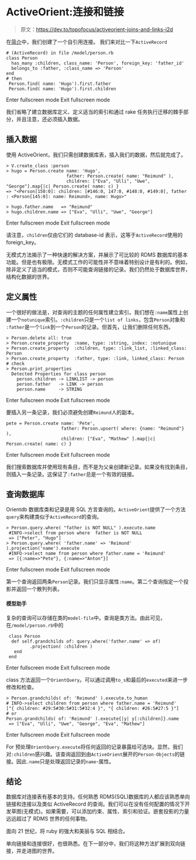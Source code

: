 # ActiveOrient:连接和链接

> 原文：<https://dev.to/topofocus/activeorient-joins-and-links-j2d>

在[简介](https://dev.to/topofocus/active-orient-introduction-overview-4knj)中，我们创建了一个自引用连接。
我们来对比一下`ActiveRecord`

```
# (ActiveRecord) in file /model/person.rb
class Person
  has_many :children, class_name: 'Person', foreign_key: 'father_id'
  belongs_to :father, :class_name => 'Person'
end
# then 
 Person.find( name: 'Hugo').first.father 
 Person.find( name: 'Hugo').first.children 
```

Enter fullscreen mode Exit fullscreen mode

我们省略了建立数据库定义、定义适当的索引和通过 rake 任务执行迁移的棘手部分，并且注意，还必须插入数据。

## 插入数据

使用 ActiveOrient，我们只需创建数据库表，插入我们的数据，然后就完成了。

```
> V.create_class :person
> hugo = Person.create name: 'Hugo', 
                       father: Person.create( name: "Reimund" ),
                       children: ["Eva", "Ulli", "Uwe", "George"].map{|c| Person.create( name: c) }
=> "<Person[150:0]: children: [#146:0, 147:0, #148:0, #149:0], father : <Person[145:0]: name: Reimund>, name: Hugo>" 

> hugo.father.name   => "Reimund"
> hugo.children.name => ["Eva", "Ulli", "Uwe", "George"] 
```

Enter fullscreen mode Exit fullscreen mode

请注意，`children`仅由它们的 database-id 表示，这等于`ActiveRecord`使用的 foreign_key。

无模式方法揭示了一种快速的解决方案，并展示了可比较的 RDMS 数据库的基本功能。但是也有极限。无模式工作的可能性并不意味着特别设计是有利的。例如，除非定义了适当的模式，否则不可能查询链接的记录。我们仍然处于数据库世界，结构化数据的世界。

## 定义属性

一个很好的做法是，对查询的主题的任何属性建立索引。我们想在`:name`属性上创建一个`notunique`索引。`:children`只是一个`list of links`，包含`Person`对象和
`:father`是一个`link`到一个`Person`的记录。但首先，让我们删除任何东西。

```
> Person.delete all: true
> Person.create_property  :name, type: :string, index: :notunique
> Person.create_property  :children, type: :link_list, :linked_class: Person
> Person.create_property  :father, type: :link, linked_class: Person
# check
> Person.print_properties
  Detected Properties for class person
    person.children -> LINKLIST -> person
    person.father   -> LINK -> person
    person.name     -> STRING 
```

Enter fullscreen mode Exit fullscreen mode

要插入另一条记录，我们必须避免创建`Reimund`人的副本。

```
pete = Person.create name: 'Pete', 
                     father: Person.upsert( where: {name: "Reimund"} ),
                     children: ["Eva", "Mathew" ].map{|c| Person.create( name: c) } 
```

Enter fullscreen mode Exit fullscreen mode

我们搜索数据库并使用现有条目，而不是为父亲创建新记录。如果没有找到条目，则插入一条记录。这保证了`:father`总是一个有效的链接。

## 查询数据库

Orientdb 数据库类和记录是用 SQL 方言查询的。`ActiveOrient`提供了一个方法`query`来构建类似于`ActiveRecord`的查询。

```
> Person.query.where( "father is NOT NULL" ).execute.name
 #INFO->select from person where  father is NOT NULL 
 => ["Peter", "Hugo"] 
> Person.query.where( 'father.name' => 'Reimund' ).projection('name').execute
 #INFO->select name from person where father.name = 'Reimund' 
 => [{:name=>"Pete"}, {:name=>"Anton"}] 
```

Enter fullscreen mode Exit fullscreen mode

第一个查询返回两条`Person`记录。我们只显示属性`:name`。第二个查询指定一个投影并返回一个散列列表。

#### 模型助手

复杂的查询可以存储在类的`model-file`中。查询是类方法。由此可见，在`/model/person.rb`中的

```
 class Person
  def self.grandchilds of: query.where('father.name' => of)
         .projection( :children )
   end
 end 
```

Enter fullscreen mode Exit fullscreen mode

class 方法返回一个`OrientQuery`。可以通过调用`to_s`和最后的`executed`来进一步修改和检查。

```
> Person.grandchilds( of: 'Reimund' ).execute.to_human
# INFO->select children from person where father.name = 'Reimund' 
["{ children: #29:5#30:5#31:5#32:4 }", "{ children: #26:5#27:5 }"]
# or
Person.grandchilds( of: 'Reimund' ).execute{|y| y[:children]}.name
 => ["Eva", "Ulli", "Uwe", "George", "Eva", "Mathew"] 
```

Enter fullscreen mode Exit fullscreen mode

For 预处理`OrientQuery.execute`将任何返回的记录暴露给可选块。显然，我们对`:children`感兴趣。该查询返回到由`ActiveOrient`展开的`Person-Objects`的链接。因此`.name`只是处理返回记录的`name`-属性。

## 结论

数据库对连接表有基本的支持。任何熟悉 RDMS(SQL)数据库的人都应该熟悉单向链接和连接以及类似 ActiveRecord 的查询。我们可以在没有任何配置的情况下开发草图(无模式)。如果需要，可以添加约束、属性、索引和验证。嵌套投影的力量远远超过了 RDMS 世界的任何事物。

面向 21 世纪，将 ruby 的强大和美丽与 SQL 相结合。

单向链接和连接很好，也很熟悉。在下一部分中，我们将这种方法扩展到双向链接，并走进图的世界。